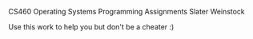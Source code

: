 CS460 Operating Systems Programming Assignments
Slater Weinstock

Use this work to help you but don't be a cheater :)